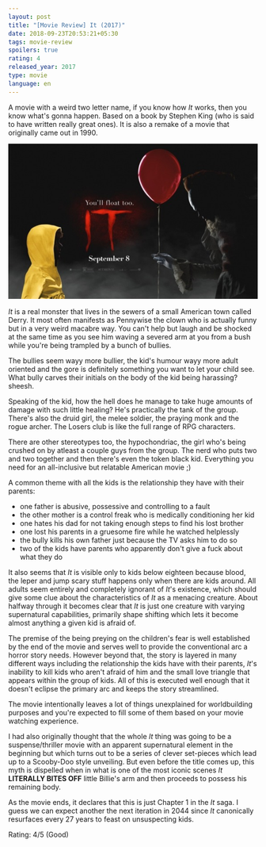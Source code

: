```yaml
---
layout: post
title: "[Movie Review] It (2017)"
date: 2018-09-23T20:53:21+05:30
tags: movie-review
spoilers: true
rating: 4
released_year: 2017
type: movie
language: en
---
```


A movie with a weird two letter name, if you know how _It_ works, then you know what's gonna happen.
Based on a book by Stephen King (who is said to have written really great ones).
It is also a remake of a movie that originally came out in 1990.

![It (2017)](/img/movie-poster-it-2017.jpg 'It (2017)')

_It_ is a real monster that lives in the sewers of a small American town called Derry.
It most often manifests as Pennywise the clown who is actually funny but in a very weird macabre way.
You can't help but laugh and be shocked at the same time as you see him waving a severed arm at you from a bush while you're being trampled by a bunch of bullies.

The bullies seem wayy more bullier, the kid's humour wayy more adult oriented and the gore is definitely something you want to let your child see.
What bully carves their initials on the body of the kid being harassing?
sheesh.

Speaking of the kid, how the hell does he manage to take huge amounts of damage with such little healing?
He's practically the tank of the group.
There's also the druid girl, the melee soldier, the praying monk and the rogue archer.
The Losers club is like the full range of RPG characters.

There are other stereotypes too, the hypochondriac, the girl who's being crushed on by atleast a couple guys from the group.
The nerd who puts two and two together and then there's even the token black kid.
Everything you need for an all-inclusive but relatable American movie ;)

A common theme with all the kids is the relationship they have with their parents:

* one father is abusive, possessive and controlling to a fault
* the other mother is a control freak who is medically conditioning her kid
* one hates his dad for not taking enough steps to find his lost brother
* one lost his parents in a gruesome fire while he watched helplessly
* the bully kills his own father just because the TV asks him to do so
* two of the kids have parents who apparently don't give a fuck about what they do

It also seems that _It_ is visible only to kids below eighteen because blood, the leper and jump scary stuff happens only when there are kids around.
All adults seem entirely and completely ignorant of _It_'s existence, which should give some clue about the characteristics of _It_ as a menacing creature.
About halfway through it becomes clear that _It_ is just one creature with varying supernatural capabilities, primarily shape shifting which lets it become almost anything a given kid is afraid of.

The premise of the being preying on the children's fear is well established by the end of the movie and serves well to provide the conventional arc a horror story needs.
However beyond that, the story is layered in many different ways including the relationship the kids have with their parents, _It_'s inability to kill kids who aren't afraid of him and the small love triangle that appears within the group of kids.
All of this is executed well enough that it doesn't eclipse the primary arc and keeps the story streamlined.

The movie intentionally leaves a lot of things unexplained for worldbuilding purposes and you're expected to fill some of them based on your movie watching experience.

I had also originally thought that the whole _It_ thing was going to be a suspense/thriller movie with an apparent supernatural element in the beginning but which turns out to be a series of clever set-pieces which lead up to a Scooby-Doo style unveiling.
But even before the title comes up, this myth is dispelled when in what is one of the most iconic scenes _It_ **LITERALLY BITES OFF** little Billie's arm and then proceeds to possess his remaining body.

As the movie ends, it declares that this is just Chapter 1 in the _It_ saga.
I guess we can expect another the next iteration in 2044 since _It_ canonically resurfaces every 27 years to feast on unsuspecting kids.

Rating: 4/5 (Good)
